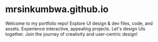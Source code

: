 # mrsinkumbwa.github.io
Welcome to my portfolio repo! Explore UI design &amp; dev files, code, and assets. Experience interactive, appealing projects. Let's design UIs together. Join the journey of creativity and user-centric design!
